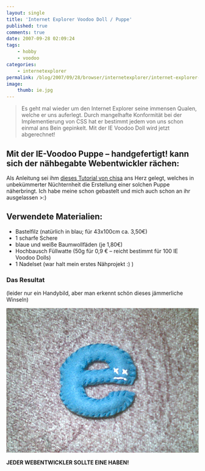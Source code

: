```yaml
---
layout: single
title: 'Internet Explorer Voodoo Doll / Puppe'
published: true
comments: true
date: 2007-09-28 02:09:24
tags:
    - hobby
    - voodoo
categories:
    - internetexplorer
permalink: /blog/2007/09/28/browser/internetexplorer/internet-explorer-voodoo-doll-puppe
image:
    thumb: ie.jpg
---
```

> Es geht mal wieder um den Internet Explorer seine immensen Qualen, welche er uns auferlegt.
> Durch mangelhafte Konformität bei der Implementierung von CSS hat er bestimmt jedem von uns schon einmal ans Bein
> gepinkelt. Mit der IE Voodoo Doll wird jetzt abgerechnet!


## Mit der IE-Voodoo Puppe &#8211; handgefertigt! kann sich der nähbegabte Webentwickler rächen:

Als Anleitung sei ihm [dieses Tutorial von chisa][1] ans Herz gelegt, welches in unbekümmerter Nüchternheit die Erstellung einer solchen Puppe näherbringt. Ich habe meine schon gebastelt und mich auch schon an ihr ausgelassen >:)

## Verwendete Materialien:

  * Bastelfilz (natürlich in blau; für 43x100cm ca. 3,50€)
  * 1 scharfe Schere
  * blaue und weiße Baumwollfäden (je 1,80€)
  * Hochbausch Füllwatte (50g für 0,9 € &#8211; reicht bestimmt für 100 IE Voodoo Dolls)
  * 1 Nadelset (war halt mein erstes Nähprojekt :) )

### Das Resultat

(leider nur ein Handybild, aber man erkennt schön dieses jämmerliche Winseln)

![IE Voodoo Puppe][2]

**JEDER WEBENTWICKLER SOLLTE EINE HABEN!**

 [1]: http://chisa.deviantart.com/art/tutorial-IE-voodoo-doll-65352093
 [2]: /images/devpic.jpg